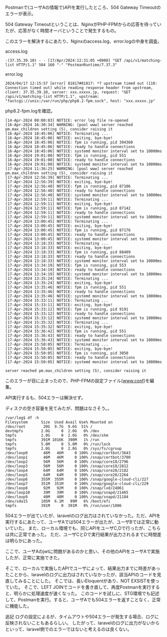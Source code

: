 Postmanで(ユーザAの情報で)APIを実行したところ、504 Gateway Timeoutのエラーが表示。

504 Gateway Timeoutということは、NginxがPHP-FPMからの応答を待っていたが、応答がなく時間オーバということで発生するもの。

このエラーを解決するにあたり、Nginxのaccess.log、error.logの中身を調査。

access.log

```
-(37.35.39.10) - - [17/Apr/2024:12:31:05 +0900] "GET /api/v1/matching-list HTTP/1.1" 504 160 "-" "PostmanRuntime/7.37.3"
```

error.log

```
2024/04/17 12:15:57 [error] 81817#81817: *7 upstream timed out (110: Connection timed out) while reading response header from upstream, client: 37.35.39.10, server: xxx.xxxxx.jp, request: "GET /api/v1/matching-list HTTP/1.1", upstream: "fastcgi://unix:/var/run/php/php8.2-fpm.sock", host: "xxx.xxxxx.jp"
```

php8.2-fpm.logを確認。

```
[14-Apr-2024 00:00:03] NOTICE: error log file re-opened
[16-Apr-2024 16:30:34] WARNING: [pool www] server reached pm.max_children setting (5), consider raising it
[16-Apr-2024 18:45:06] NOTICE: Terminating ...
[16-Apr-2024 18:45:06] NOTICE: exiting, bye-bye!
[16-Apr-2024 18:45:06] NOTICE: fpm is running, pid 394360
[16-Apr-2024 18:45:06] NOTICE: ready to handle connections
[16-Apr-2024 18:45:06] NOTICE: systemd monitor interval set to 10000ms
[16-Apr-2024 19:01:00] NOTICE: fpm is running, pid 551
[16-Apr-2024 19:01:00] NOTICE: ready to handle connections
[16-Apr-2024 19:01:00] NOTICE: systemd monitor interval set to 10000ms
[17-Apr-2024 11:36:25] WARNING: [pool www] server reached pm.max_children setting (5), consider raising it
[17-Apr-2024 12:56:39] NOTICE: Terminating ...
[17-Apr-2024 12:56:39] NOTICE: exiting, bye-bye!
[17-Apr-2024 12:56:40] NOTICE: fpm is running, pid 87106
[17-Apr-2024 12:56:40] NOTICE: ready to handle connections
[17-Apr-2024 12:56:40] NOTICE: systemd monitor interval set to 10000ms
[17-Apr-2024 12:59:11] NOTICE: Terminating ...
[17-Apr-2024 12:59:11] NOTICE: exiting, bye-bye!
[17-Apr-2024 12:59:11] NOTICE: fpm is running, pid 87142
[17-Apr-2024 12:59:11] NOTICE: ready to handle connections
[17-Apr-2024 12:59:11] NOTICE: systemd monitor interval set to 10000ms
[17-Apr-2024 13:00:45] NOTICE: Terminating ...
[17-Apr-2024 13:00:45] NOTICE: exiting, bye-bye!
[17-Apr-2024 13:00:45] NOTICE: fpm is running, pid 87176
[17-Apr-2024 13:00:45] NOTICE: ready to handle connections
[17-Apr-2024 13:00:45] NOTICE: systemd monitor interval set to 10000ms
[17-Apr-2024 13:18:33] NOTICE: Terminating ...
[17-Apr-2024 13:18:33] NOTICE: exiting, bye-bye!
[17-Apr-2024 13:18:33] NOTICE: fpm is running, pid 88409
[17-Apr-2024 13:18:33] NOTICE: ready to handle connections
[17-Apr-2024 13:18:33] NOTICE: systemd monitor interval set to 10000ms
[17-Apr-2024 13:34:19] NOTICE: fpm is running, pid 553
[17-Apr-2024 13:34:19] NOTICE: ready to handle connections
[17-Apr-2024 13:34:19] NOTICE: systemd monitor interval set to 10000ms
[17-Apr-2024 13:35:24] NOTICE: Terminating ...
[17-Apr-2024 13:35:24] NOTICE: exiting, bye-bye!
[17-Apr-2024 13:35:46] NOTICE: fpm is running, pid 551
[17-Apr-2024 13:35:46] NOTICE: ready to handle connections
[17-Apr-2024 13:35:46] NOTICE: systemd monitor interval set to 10000ms
[17-Apr-2024 15:33:11] NOTICE: Terminating ...
[17-Apr-2024 15:33:11] NOTICE: exiting, bye-bye!
[17-Apr-2024 15:33:12] NOTICE: fpm is running, pid 9191
[17-Apr-2024 15:33:12] NOTICE: ready to handle connections
[17-Apr-2024 15:33:12] NOTICE: systemd monitor interval set to 10000ms
[17-Apr-2024 15:35:32] NOTICE: Terminating ...
[17-Apr-2024 15:35:32] NOTICE: exiting, bye-bye!
[17-Apr-2024 15:36:42] NOTICE: fpm is running, pid 551
[17-Apr-2024 15:36:43] NOTICE: ready to handle connections
[17-Apr-2024 15:36:43] NOTICE: systemd monitor interval set to 10000ms
[17-Apr-2024 15:50:05] NOTICE: Terminating ...
[17-Apr-2024 15:50:05] NOTICE: exiting, bye-bye!
[17-Apr-2024 15:50:05] NOTICE: fpm is running, pid 3050
[17-Apr-2024 15:50:05] NOTICE: ready to handle connections
[17-Apr-2024 15:50:05] NOTICE: systemd monitor interval set to 10000ms
```

```
server reached pm.max_children setting (5), consider raising it
```

このエラーが目に止まったので、PHP-FPMの設定ファイル(www.conf)を編集。


API実行するも、504エラーは解決せず。

ディスクの空き容量を見てみたが、問題はなさそう。。

```
/var/log$ df -h
Filesystem      Size  Used Avail Use% Mounted on
/dev/root        20G  9.7G  9.6G  51% /
devtmpfs        2.0G     0  2.0G   0% /dev
tmpfs           2.0G     0  2.0G   0% /dev/shm
tmpfs           391M 1016K  390M   1% /run
tmpfs           5.0M     0  5.0M   0% /run/lock
tmpfs           2.0G     0  2.0G   0% /sys/fs/cgroup
/dev/loop0       46M   46M     0 100% /snap/certbot/3643
/dev/loop1       46M   46M     0 100% /snap/certbot/3700
/dev/loop2       56M   56M     0 100% /snap/core18/2796
/dev/loop3       56M   56M     0 100% /snap/core18/2812
/dev/loop4       64M   64M     0 100% /snap/core20/2182
/dev/loop5       64M   64M     0 100% /snap/core20/2264
/dev/loop6      355M  355M     0 100% /snap/google-cloud-cli/227
/dev/loop7      351M  351M     0 100% /snap/google-cloud-cli/229
/dev/loop8       92M   92M     0 100% /snap/lxd/24061
/dev/loop10      39M   39M     0 100% /snap/snapd/21465
/dev/loop9       40M   40M     0 100% /snap/snapd/21184
/dev/sda15      105M  6.1M   99M   6% /boot/efi
tmpfs           391M     0  391M   0% /run/user/1006
```

504エラーが出ていたが、laravelのログ出力はされていなかった。ただ、APIを実行するにあたって、ユーザAでは504エラーが出たが、ユーザBでは正常に動いていた。
また、ローカル環境でも、同じAPIをユーザC,Dで行ったが、こちらは共に正常であった。
ただ、ユーザCとDで実行結果が出力されるまでに時間差は明らかにあった。

ここで、ユーザAのjwtに問題があるのかと思い、その他のAPIをユーザAで実施したが、正常に実施できた。

そこで、ローカルで実施したAPIでユーザによって、結果出力までに時差があったことから、laravelのログに出力はされていなかったが、該当APIのコードを見直してみることにした。
そこでは、長いEloquentがあり、NOT EXSISTを使っていた。
そこで、LEFT JOINでコードを書き直して、再度Postmanを実行すると、明らかに処理速度が速くなった。
このコードを試しに、STG環境でも記述して、Postmanを実行。すると、ユーザAでも504エラーを返すことなく、正常に機能した。

追記
ログの設定によるが、タイムアウトや504エラーが発生する場合、ログに反映されないこともあるらしい。
したがって、laravelのログに出力がないからといって、laravel側でのエラーではないと考えるのは良くない。


